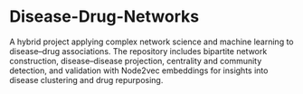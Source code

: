 # Disease-Drug-Networks
A hybrid project applying complex network science and machine learning to disease–drug associations. The repository includes bipartite network construction, disease–disease projection, centrality and community detection, and validation with Node2vec embeddings for insights into disease clustering and drug repurposing.

